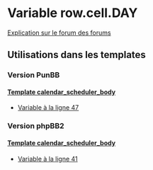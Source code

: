# Variable row.cell.DAY
[Explication sur le forum des forums](http://forum.forumactif.com/t294113-listing-des-variables#row.cell.DAY)
## Utilisations dans les templates
### Version PunBB
#### [Template calendar_scheduler_body](punbb/calendar_scheduler_body.md)
* [Variable à la ligne 47](../punbb/calendar_scheduler_body.tpl#L47)
### Version phpBB2
#### [Template calendar_scheduler_body](subsilver/calendar_scheduler_body.md)
* [Variable à la ligne 41](../subsilver/calendar_scheduler_body.tpl#L41)
